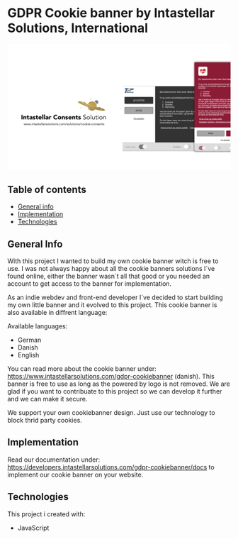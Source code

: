 # GDPR Cookie banner by Intastellar Solutions, International
![GDPR Cookie banner by Intastellar Solutions, International](/img/github__banner.jpg "GDPR Cookie banner by Intastellar Solutions, International")
## Table of contents
* [General info](#general-info)
* [Implementation](#implementation)
* [Technologies](#technologies)

## General Info
With this project I wanted to build my own cookie banner witch is free to use. I was not always happy about all the cookie banners solutions I´ve found online, either the banner wasn´t all that good or you needed an account to get access to the banner for implementation.

As an indie webdev and front-end developer I´ve decided to start building my own little banner and it evolved to this project.
This cookie banner is also available in diffrent language:

Available languages:
* German
* Danish
* English

You can read more about the cookie banner under: https://www.intastellarsolutions.com/gdpr-cookiebanner (danish).
This banner is free to use as long as the powered by logo is not removed. We are glad if you want to contribuate to this project so we can develop it further and we can make it secure.

We support your own cookiebanner design. Just use our technology to block thrid party cookies.

## Implementation
Read our documentation under: https://developers.intastellarsolutions.com/gdpr-cookiebanner/docs to implement our cookie banner on your website.

## Technologies
This project i created with:
* JavaScript
